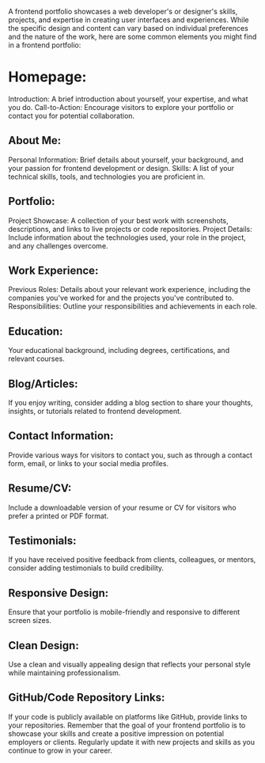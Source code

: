 A frontend portfolio showcases a web developer's or designer's skills, projects, and expertise in creating user interfaces and experiences. While the specific design and content can vary based on individual preferences and the nature of the work, here are some common elements you might find in a frontend portfolio:

# Homepage:

Introduction: A brief introduction about yourself, your expertise, and what you do.
Call-to-Action: Encourage visitors to explore your portfolio or contact you for potential collaboration.

## About Me:

Personal Information: Brief details about yourself, your background, and your passion for frontend development or design.
Skills: A list of your technical skills, tools, and technologies you are proficient in.

## Portfolio:

Project Showcase: A collection of your best work with screenshots, descriptions, and links to live projects or code repositories.
Project Details: Include information about the technologies used, your role in the project, and any challenges overcome.
## Work Experience:

Previous Roles: Details about your relevant work experience, including the companies you've worked for and the projects you've contributed to.
Responsibilities: Outline your responsibilities and achievements in each role.
## Education:

Your educational background, including degrees, certifications, and relevant courses.
## Blog/Articles:

If you enjoy writing, consider adding a blog section to share your thoughts, insights, or tutorials related to frontend development.
## Contact Information:

Provide various ways for visitors to contact you, such as through a contact form, email, or links to your social media profiles.
## Resume/CV:

Include a downloadable version of your resume or CV for visitors who prefer a printed or PDF format.
## Testimonials:

If you have received positive feedback from clients, colleagues, or mentors, consider adding testimonials to build credibility.
## Responsive Design:

Ensure that your portfolio is mobile-friendly and responsive to different screen sizes.
## Clean Design:

Use a clean and visually appealing design that reflects your personal style while maintaining professionalism.
## GitHub/Code Repository Links:

If your code is publicly available on platforms like GitHub, provide links to your repositories.
Remember that the goal of your frontend portfolio is to showcase your skills and create a positive impression on potential employers or clients. Regularly update it with new projects and skills as you continue to grow in your career.
